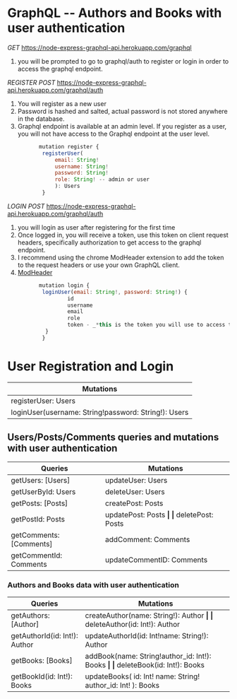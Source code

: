 # GraphQL -- Authors and Books with user authentication 



_GET_ https://node-express-graphql-api.herokuapp.com/graphql

1) you will be prompted to go to graphql/auth to register or login in order to access the graphql endpoint.



_REGISTER_
_POST_ https://node-express-graphql-api.herokuapp.com/graphql/auth

1) You will register as a new user
2) Password is hashed and salted, actual password is not stored anywhere in the database.
3) Graphql endpoint is available at an admin level. If you register as a user, you will not have access to the Graphql endpoint at the user level.
   
 ```javascript
           mutation register {
            registerUser(
                email: String!
                username: String!
                password: String!
                role: String! -- admin or user
                ): Users
            }
```           
   
_LOGIN_
_POST_ https://node-express-graphql-api.herokuapp.com/graphql/auth

1) you will login as user after registering for the first time
2) Once logged in, you will receive a token, use this token on client request headers, specifically authorization to get access to the graphql endpoint. 
3) I recommend using the chrome ModHeader extension to add the token to the request headers or use your own GraphQL client.
4) [ModHeader](https://chrome.google.com/webstore/detail/modheader/idgpnmonknjnojddfkpgkljpfnnfcklj?hl=en)
   
 ```javascript
           mutation login {
            loginUser(email: String!, password: String!) {
                    id
                    username
                    email
                    role
                    token - _*this is the token you will use to access the graphql endpoint*_
             }
            }
```

# User Registration and Login
| Mutations |
|----------|
| registerUser: Users |
| loginUser(username: String!password: String!): Users |


## Users/Posts/Comments queries and mutations with user authentication
| Queries | Mutations |
|---------| -----------|
| getUsers: [Users] | updateUser: Users |
| getUserById: Users | deleteUser: Users |
| getPosts: [Posts] | createPost: Posts  |
| getPostId: Posts | updatePost: Posts   **__\|__** **__\|__** deletePost: Posts |
| getComments: [Comments] | addComment: Comments |
| getCommentId: Comments | updateCommentID: Comments |


### Authors and Books data with user authentication
| Queries | Mutations |
|-------|-----------|
| getAuthors: [Author] | createAuthor(name: String!): Author **__\|__** **__\|__** deleteAuthor(id: Int!): Author |                 
| getAuthorId(id: Int!): Author | updateAuthorId(id: Int!name: String!): Author |
| getBooks: [Books] | addBook(name: String!author_id: Int!): Books **__\|__** **__\|__** deleteBook(id: Int!): Books |
| getBookId(id: Int!): Books | updateBooks( id: Int! name: String! author_id: Int! ): Books |




